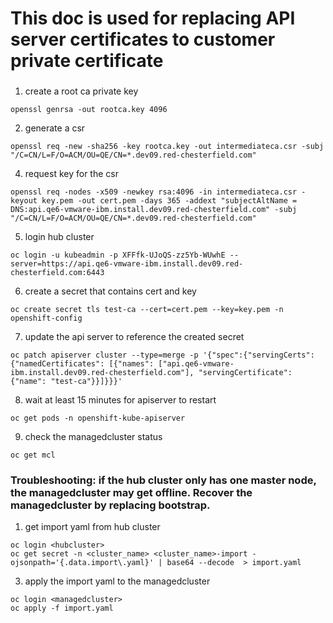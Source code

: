 ###
# This doc is used for replacing API server certificates to customer private certificate
###

1. create a root ca private key
```
openssl genrsa -out rootca.key 4096
```
2. generate a csr
```
openssl req -new -sha256 -key rootca.key -out intermediateca.csr -subj "/C=CN/L=F/O=ACM/OU=QE/CN=*.dev09.red-chesterfield.com"
```
4. request key for the csr
```
openssl req -nodes -x509 -newkey rsa:4096 -in intermediateca.csr -keyout key.pem -out cert.pem -days 365 -addext "subjectAltName = DNS:api.qe6-vmware-ibm.install.dev09.red-chesterfield.com" -subj "/C=CN/L=F/O=ACM/OU=QE/CN=*.dev09.red-chesterfield.com"
```
5. login hub cluster
```
oc login -u kubeadmin -p XFFfk-UJoQS-zz5Yb-WUwhE --server=https://api.qe6-vmware-ibm.install.dev09.red-chesterfield.com:6443
```
6. create a secret that contains cert and key
```
oc create secret tls test-ca --cert=cert.pem --key=key.pem -n openshift-config
```
7. update the api server to reference the created secret
```
oc patch apiserver cluster --type=merge -p '{"spec":{"servingCerts": {"namedCertificates": [{"names": ["api.qe6-vmware-ibm.install.dev09.red-chesterfield.com"], "servingCertificate": {"name": "test-ca"}}]}}}'
```
8. wait at least 15 minutes for apiserver to restart
```
oc get pods -n openshift-kube-apiserver
```
9. check the managedcluster status
```
oc get mcl
```

### Troubleshooting: if the hub cluster only has one master node, the managedcluster may get offline. Recover the managedcluster by replacing bootstrap.
1. get import yaml from hub cluster
```
oc login <hubcluster>
oc get secret -n <cluster_name> <cluster_name>-import -ojsonpath='{.data.import\.yaml}' | base64 --decode  > import.yaml
```
3. apply the import yaml to the managedcluster
```
oc login <managedcluster>
oc apply -f import.yaml
```
